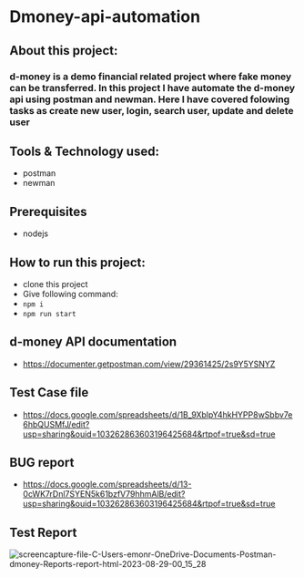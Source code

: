 # Dmoney-api-automation 

## About this project:
### d-money is a demo financial related project where fake money can be transferred. In this project I have automate the d-money api using postman and newman. Here I have covered folowing tasks as create new user, login, search user, update and delete user

## Tools & Technology used:
- postman
- newman

## Prerequisites
- nodejs
  
## How to run this project:
- clone this project
- Give following command:
- ``` npm i ```
- ``` npm run start ```

## d-money API documentation
- https://documenter.getpostman.com/view/29361425/2s9Y5YSNYZ


## Test Case file 
- https://docs.google.com/spreadsheets/d/1B_9XblpY4hkHYPP8wSbbv7e6hbQUSMfJ/edit?usp=sharing&ouid=103262863603196425684&rtpof=true&sd=true

## BUG report 
- https://docs.google.com/spreadsheets/d/13-0cWK7rDnl7SYEN5k61bzfV79hhmAlB/edit?usp=sharing&ouid=103262863603196425684&rtpof=true&sd=true
  
## Test Report
![screencapture-file-C-Users-emonr-OneDrive-Documents-Postman-dmoney-Reports-report-html-2023-08-29-00_15_28](https://github.com/emostofa/dmoney-api-testing/assets/58488817/72732e19-44e9-4fd1-9587-9dde7aa22034)



